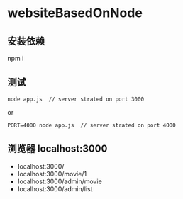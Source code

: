 # websiteBasedOnNode

## 安装依赖
npm i
## 测试
```
node app.js  // server strated on port 3000
```
or
```
PORT=4000 node app.js  // server strated on port 4000
```
## 浏览器 localhost:3000

- localhost:3000/
- localhost:3000/movie/1
- localhost:3000/admin/movie
- localhost:3000/admin/list
